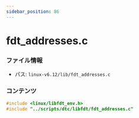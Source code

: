 ```yaml
---
sidebar_position: 86
---
```

# fdt_addresses.c

### ファイル情報

- パス: `linux-v6.12/lib/fdt_addresses.c`

### コンテンツ

```c
#include <linux/libfdt_env.h>
#include "../scripts/dtc/libfdt/fdt_addresses.c"

```
